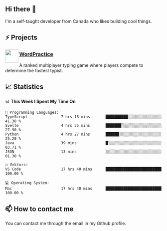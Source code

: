 <h2>Hi there 👋</h2>

<p>I'm a self-taught developer from Canada who likes building cool things.</p>

<h2>⚡ Projects</h2>

<img align="left" src="https://i.imgur.com/6RT8VFO.png" width="42" height="42" />
<h3><a target="_blank" href="https://wordpractice.io/">WordPractice</a></h3>
<p>A ranked multiplayer typing game where players compete to determine the fastest typist.</p>

<h2>📈 Statistics</h2>

<!--START_SECTION:waka-->
📊 **This Week I Spent My Time On** 

```text
💬 Programming Languages: 
TypeScript               7 hrs 18 mins       ██████████░░░░░░░░░░░░░░░   41.38 % 
Svelte                   4 hrs 55 mins       ███████░░░░░░░░░░░░░░░░░░   27.90 % 
Python                   4 hrs 27 mins       ██████░░░░░░░░░░░░░░░░░░░   25.20 % 
Java                     39 mins             █░░░░░░░░░░░░░░░░░░░░░░░░   03.71 % 
JSON                     13 mins             ░░░░░░░░░░░░░░░░░░░░░░░░░   01.30 % 

🔥 Editors: 
VS Code                  17 hrs 40 mins      █████████████████████████   100.00 % 

💻 Operating System: 
Mac                      17 hrs 40 mins      █████████████████████████   100.00 % 
```


<!--END_SECTION:waka-->

<h2>📫 How to contact me</h2>

You can contact me through the email in my Github profile.

